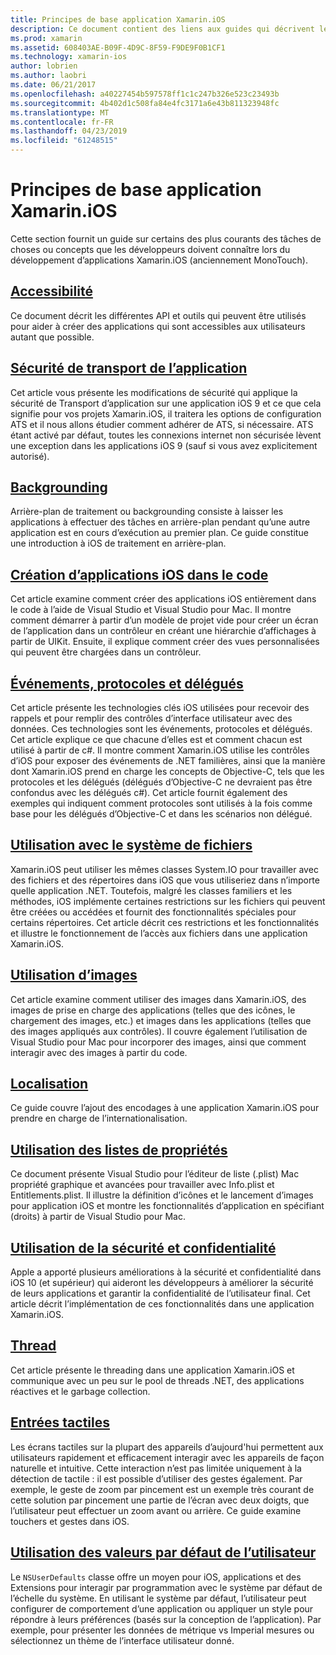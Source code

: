 ```yaml
---
title: Principes de base application Xamarin.iOS
description: Ce document contient des liens aux guides qui décrivent les concepts fondamentaux du développement Xamarin.iOS, telles que la sécurité de transport d’application, backgrounding, événements et le threading.
ms.prod: xamarin
ms.assetid: 608403AE-B09F-4D9C-8F59-F9DE9F0B1CF1
ms.technology: xamarin-ios
author: lobrien
ms.author: laobri
ms.date: 06/21/2017
ms.openlocfilehash: a40227454b597578ff1c1c247b326e523c23493b
ms.sourcegitcommit: 4b402d1c508fa84e4fc3171a6e43b811323948fc
ms.translationtype: MT
ms.contentlocale: fr-FR
ms.lasthandoff: 04/23/2019
ms.locfileid: "61248515"
---
```

# <a name="xamarinios-application-fundamentals"></a>Principes de base application Xamarin.iOS

Cette section fournit un guide sur certains des plus courants des tâches de choses ou concepts que les développeurs doivent connaître lors du développement d’applications Xamarin.iOS (anciennement MonoTouch).

## <a name="accessibilityiosapp-fundamentalsaccessibilitymd"></a>[Accessibilité](~/ios/app-fundamentals/accessibility.md)

Ce document décrit les différentes API et outils qui peuvent être utilisés pour aider à créer des applications qui sont accessibles aux utilisateurs autant que possible.

## <a name="app-transport-securityiosapp-fundamentalsatsmd"></a>[Sécurité de transport de l’application](~/ios/app-fundamentals/ats.md)

Cet article vous présente les modifications de sécurité qui applique la sécurité de Transport d’application sur une application iOS 9 et ce que cela signifie pour vos projets Xamarin.iOS, il traitera les options de configuration ATS et il nous allons étudier comment adhérer de ATS, si nécessaire. ATS étant activé par défaut, toutes les connexions internet non sécurisée lèvent une exception dans les applications iOS 9 (sauf si vous avez explicitement autorisé).

## <a name="backgroundingiosapp-fundamentalsbackgroundingindexmd"></a>[Backgrounding](~/ios/app-fundamentals/backgrounding/index.md)

Arrière-plan de traitement ou backgrounding consiste à laisser les applications à effectuer des tâches en arrière-plan pendant qu’une autre application est en cours d’exécution au premier plan. Ce guide constitue une introduction à iOS de traitement en arrière-plan.

## <a name="creating-ios-applications-in-codeiosapp-fundamentalsios-code-onlymd"></a>[Création d’applications iOS dans le code](~/ios/app-fundamentals/ios-code-only.md)

Cet article examine comment créer des applications iOS entièrement dans le code à l’aide de Visual Studio et Visual Studio pour Mac. Il montre comment démarrer à partir d’un modèle de projet vide pour créer un écran de l’application dans un contrôleur en créant une hiérarchie d’affichages à partir de UIKit. Ensuite, il explique comment créer des vues personnalisées qui peuvent être chargées dans un contrôleur.

## <a name="events-protocols-and-delegatesiosapp-fundamentalsdelegates-protocols-and-eventsmd"></a>[Événements, protocoles et délégués](~/ios/app-fundamentals/delegates-protocols-and-events.md)

Cet article présente les technologies clés iOS utilisées pour recevoir des rappels et pour remplir des contrôles d’interface utilisateur avec des données. Ces technologies sont les événements, protocoles et délégués. Cet article explique ce que chacune d’elles est et comment chacun est utilisé à partir de c#. Il montre comment Xamarin.iOS utilise les contrôles d’iOS pour exposer des événements de .NET familières, ainsi que la manière dont Xamarin.iOS prend en charge les concepts de Objective-C, tels que les protocoles et les délégués (délégués d’Objective-C ne devraient pas être confondus avec les délégués c#). Cet article fournit également des exemples qui indiquent comment protocoles sont utilisés à la fois comme base pour les délégués d’Objective-C et dans les scénarios non délégué.

## <a name="working-with-the-file-systemiosapp-fundamentalsfile-systemmd"></a>[Utilisation avec le système de fichiers](~/ios/app-fundamentals/file-system.md)

Xamarin.iOS peut utiliser les mêmes classes System.IO pour travailler avec des fichiers et des répertoires dans iOS que vous utiliseriez dans n’importe quelle application .NET. Toutefois, malgré les classes familiers et les méthodes, iOS implémente certaines restrictions sur les fichiers qui peuvent être créées ou accédées et fournit des fonctionnalités spéciales pour certains répertoires. Cet article décrit ces restrictions et les fonctionnalités et illustre le fonctionnement de l’accès aux fichiers dans une application Xamarin.iOS.

## <a name="working-with-imagesiosapp-fundamentalsimages-iconsindexmd"></a>[Utilisation d’images](~/ios/app-fundamentals/images-icons/index.md)

Cet article examine comment utiliser des images dans Xamarin.iOS, des images de prise en charge des applications (telles que des icônes, le chargement des images, etc.) et images dans les applications (telles que des images appliqués aux contrôles). Il couvre également l’utilisation de Visual Studio pour Mac pour incorporer des images, ainsi que comment interagir avec des images à partir du code.

## <a name="localizationiosapp-fundamentalslocalizationindexmd"></a>[Localisation](~/ios/app-fundamentals/localization/index.md)

Ce guide couvre l’ajout des encodages à une application Xamarin.iOS pour prendre en charge de l’internationalisation.

## <a name="working-with-property-listsiosapp-fundamentalsindexmd"></a>[Utilisation des listes de propriétés](~/ios/app-fundamentals/index.md)

Ce document présente Visual Studio pour l’éditeur de liste (.plist) Mac propriété graphique et avancées pour travailler avec Info.plist et Entitlements.plist. Il illustre la définition d’icônes et le lancement d’images pour application iOS et montre les fonctionnalités d’application en spécifiant (droits) à partir de Visual Studio pour Mac.

## <a name="working-with-security-and-privacyiosapp-fundamentalssecurity-privacymd"></a>[Utilisation de la sécurité et confidentialité](~/ios/app-fundamentals/security-privacy.md)

Apple a apporté plusieurs améliorations à la sécurité et confidentialité dans iOS 10 (et supérieur) qui aideront les développeurs à améliorer la sécurité de leurs applications et garantir la confidentialité de l’utilisateur final. Cet article décrit l’implémentation de ces fonctionnalités dans une application Xamarin.iOS.

## <a name="threadingiosapp-fundamentalsthreadingmd"></a>[Thread](~/ios/app-fundamentals/threading.md)

Cet article présente le threading dans une application Xamarin.iOS et communique avec un peu sur le pool de threads .NET, des applications réactives et le garbage collection.

## <a name="touchiosapp-fundamentalstouchindexmd"></a>[Entrées tactiles](~/ios/app-fundamentals/touch/index.md)

Les écrans tactiles sur la plupart des appareils d’aujourd'hui permettent aux utilisateurs rapidement et efficacement interagir avec les appareils de façon naturelle et intuitive. Cette interaction n’est pas limitée uniquement à la détection de tactile : il est possible d’utiliser des gestes également. Par exemple, le geste de zoom par pincement est un exemple très courant de cette solution par pincement une partie de l’écran avec deux doigts, que l’utilisateur peut effectuer un zoom avant ou arrière. Ce guide examine touchers et gestes dans iOS.

## <a name="working-with-user-defaultsiosapp-fundamentalsuser-defaultsmd"></a>[Utilisation des valeurs par défaut de l’utilisateur](~/ios/app-fundamentals/user-defaults.md)

Le `NSUserDefaults` classe offre un moyen pour iOS, applications et des Extensions pour interagir par programmation avec le système par défaut de l’échelle du système. En utilisant le système par défaut, l’utilisateur peut configurer de comportement d’une application ou appliquer un style pour répondre à leurs préférences (basés sur la conception de l’application). Par exemple, pour présenter les données de métrique vs Imperial mesures ou sélectionnez un thème de l’interface utilisateur donné.

